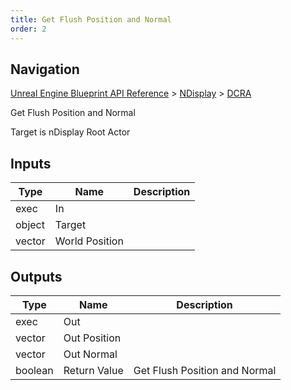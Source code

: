 ```yaml
---
title: Get Flush Position and Normal
order: 2
---
```

## Navigation

[Unreal Engine Blueprint API Reference](https://dev.epicgames.com/documentation/en-us/unreal-engine/BlueprintAPI) > [NDisplay](https://dev.epicgames.com/documentation/en-us/unreal-engine/BlueprintAPI/NDisplay) > [DCRA](https://dev.epicgames.com/documentation/en-us/unreal-engine/BlueprintAPI/NDisplay/DCRA)

Get Flush Position and Normal

Target is nDisplay Root Actor

## Inputs

| Type | Name | Description |
| --- | --- | --- |
| exec | In |  |
| object | Target |  |
| vector | World Position |  |

## Outputs

| Type | Name | Description |
| --- | --- | --- |
| exec | Out |  |
| vector | Out Position |  |
| vector | Out Normal |  |
| boolean | Return Value | Get Flush Position and Normal |
